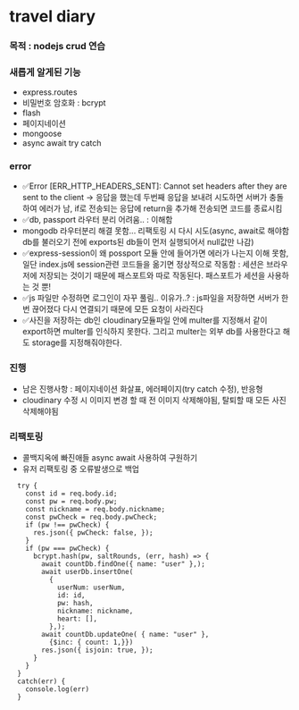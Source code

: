 # travel diary

### 목적 : nodejs crud 연습

### 새롭게 알게된 기능

- express.routes
- 비밀번호 암호화 : bcrypt
- flash
- 페이지네이션
- mongoose
- async await try catch

### error

- ✅Error [ERR_HTTP_HEADERS_SENT]: Cannot set headers after they are sent to the client -> 응답을 했는데 두번째 응답을 보내려 시도하면 서버가 충돌하여 에러가 남, if로 전송되는 응답에 return을 추가해 전송되면 코드를 종료시킴
- ✅db, passport 라우터 분리 어려움.. : 이해함
- mongodb 라우터분리 해결 못함... 리팩토링 시 다시 시도(async, await로 해야함 db를 불러오기 전에 exports된 db들이 먼저 실행되어서 null값만 나감)
- ✅express-session이 왜 possport 모듈 안에 들어가면 에러가 나는지 이해 못함,일단 index.js에 session관련 코드들을 옮기면 정상적으로 작동함 : 세션은 브라우저에 저장되는 것이기 때문에 패스포트와 따로 작동된다. 패스포트가 세션을 사용하는 것 뿐!
- ✅js 파일만 수정하면 로그인이 자꾸 풀림.. 이유가..? : js파일을 저장하면 서버가 한번 끊어졌다 다시 연결되기 때문에 모든 요청이 사라진다
- ✅사진을 저장하는 db인 cloudinary모듈파일 안에 multer를 지정해서 같이 export하면 multer를 인식하지 못한다. 그리고 multer는 외부 db를 사용한다고 해도 storage를 지정해줘야한다.

### 진행

- 남은 진행사항 : 페이지네이션 화살표, 에러페이지(try catch 수정), 반응형
- cloudinary 수정 시 이미지 변경 할 때 전 이미지 삭제해야됨, 탈퇴할 때 모든 사진 삭제해야됨

### 리팩토링

- 콜백지옥에 빠진애들 async await 사용하여 구원하기
- 유저 리팩토링 중 오류발생으로 백업

```
  try {
    const id = req.body.id;
    const pw = req.body.pw;
    const nickname = req.body.nickname;
    const pwCheck = req.body.pwCheck;
    if (pw !== pwCheck) {
      res.json({ pwCheck: false, });
    }
    if (pw === pwCheck) {
      bcrypt.hash(pw, saltRounds, (err, hash) => {
        await countDb.findOne({ name: "user" },);
        await userDb.insertOne(
          {
            userNum: userNum,
            id: id,
            pw: hash,
            nickname: nickname,
            heart: [],
          },);
        await countDb.updateOne( { name: "user" },
          {$inc: { count: 1,}})
        res.json({ isjoin: true, });
      }
    }
  }
  catch(err) {
    console.log(err)
  }
```
